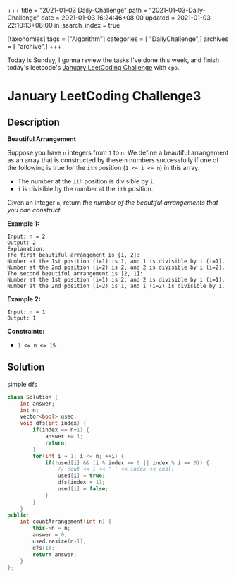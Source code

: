 +++
title = "2021-01-03 Daily-Challenge"
path = "2021-01-03-Daily-Challenge"
date = 2021-01-03 16:24:46+08:00
updated = 2021-01-03 22:10:13+08:00
in_search_index = true

[taxonomies]
tags = ["Algorithm"]
categories = [ "DailyChallenge",]
archives = [ "archive",]
+++

Today is Sunday, I gonna review the tasks I've done this week, and finish today's leetcode's [January LeetCoding Challenge](https://leetcode.com/explore/featured/card/january-leetcoding-challenge-2021/579/week-1-january-1st-january-7th/3591/) with `cpp`.

<!-- more -->

# January LeetCoding Challenge3

## Description

**Beautiful Arrangement**

Suppose you have `n` integers from `1` to `n`. We define a beautiful arrangement as an array that is constructed by these `n` numbers successfully if one of the following is true for the `ith` position (`1 <= i <= n`) in this array:

- The number at the `ith` position is divisible by `i`.
- `i` is divisible by the number at the `ith` position.

Given an integer `n`, return *the number of the beautiful arrangements that you can construct*.

**Example 1:**

```
Input: n = 2
Output: 2
Explanation: 
The first beautiful arrangement is [1, 2]:
Number at the 1st position (i=1) is 1, and 1 is divisible by i (i=1).
Number at the 2nd position (i=2) is 2, and 2 is divisible by i (i=2).
The second beautiful arrangement is [2, 1]:
Number at the 1st position (i=1) is 2, and 2 is divisible by i (i=1).
Number at the 2nd position (i=2) is 1, and i (i=2) is divisible by 1.
```

**Example 2:**

```
Input: n = 1
Output: 1
```

**Constraints:**

- `1 <= n <= 15`

## Solution

simple dfs

``` cpp
class Solution {
    int answer;
    int n;
    vector<bool> used;
    void dfs(int index) {
        if(index == n+1) {
            answer += 1;
            return;
        }
        for(int i = 1; i <= n; ++i) {
            if(!used[i] && (i % index == 0 || index % i == 0)) {
                // cout << i << ' ' << index << endl;
                used[i] = true;
                dfs(index + 1);
                used[i] = false;
            }
        }
    }
public:
    int countArrangement(int n) {
        this->n = n;
        answer = 0;
        used.resize(n+1);
        dfs(1);
        return answer;
    }
};
```
